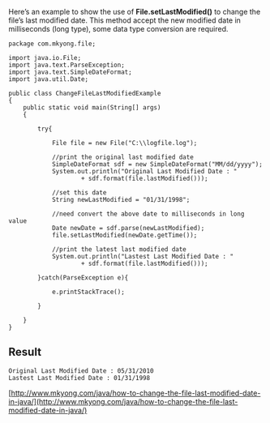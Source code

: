 Here’s an example to show the use of **File.setLastModified()** to change the file’s last modified date. This method accept the new modified date in milliseconds (long type), some data type conversion are required.

    package com.mkyong.file;

    import java.io.File;
    import java.text.ParseException;
    import java.text.SimpleDateFormat;
    import java.util.Date;

    public class ChangeFileLastModifiedExample
    {
        public static void main(String[] args)
        {

        	try{

        		File file = new File("C:\\logfile.log");

        		//print the original last modified date
        		SimpleDateFormat sdf = new SimpleDateFormat("MM/dd/yyyy");
        		System.out.println("Original Last Modified Date : "
        				+ sdf.format(file.lastModified()));

        		//set this date
        		String newLastModified = "01/31/1998";

        		//need convert the above date to milliseconds in long value
        		Date newDate = sdf.parse(newLastModified);
        		file.setLastModified(newDate.getTime());

        		//print the latest last modified date
        		System.out.println("Lastest Last Modified Date : "
        				+ sdf.format(file.lastModified()));

        	}catch(ParseException e){

        		e.printStackTrace();

        	}

        }
    }

## Result

    Original Last Modified Date : 05/31/2010
    Lastest Last Modified Date : 01/31/1998

[http://www.mkyong.com/java/how-to-change-the-file-last-modified-date-in-java/](http://www.mkyong.com/java/how-to-change-the-file-last-modified-date-in-java/)
